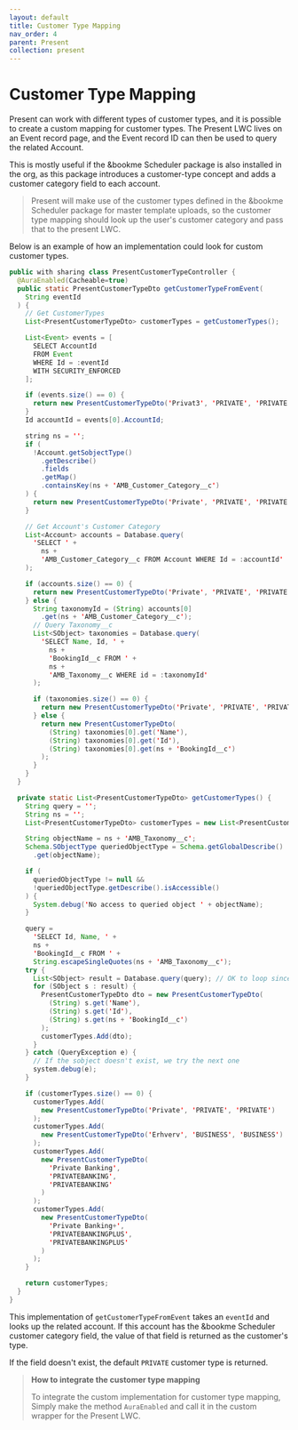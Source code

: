 ```yaml
---
layout: default
title: Customer Type Mapping
nav_order: 4
parent: Present
collection: present
---
```


# Customer Type Mapping

Present can work with different types of customer types, and it is possible to create a custom mapping for customer types.
The Present LWC lives on an Event record page, and the Event record ID can then be used to query the related Account.

This is mostly useful if the &bookme Scheduler package is also installed in the org,
as this package introduces a customer-type concept and adds a customer category field to each account.

> Present will make use of the customer types defined in the &bookme Scheduler package for master template uploads,
so the customer type mapping should look up the user's customer category and pass that to the present LWC.

Below is an example of how an implementation could look for custom customer types.
```java
public with sharing class PresentCustomerTypeController {
  @AuraEnabled(Cacheable=true)
  public static PresentCustomerTypeDto getCustomerTypeFromEvent(
    String eventId
  ) {
    // Get CustomerTypes
    List<PresentCustomerTypeDto> customerTypes = getCustomerTypes();

    List<Event> events = [
      SELECT AccountId
      FROM Event
      WHERE Id = :eventId
      WITH SECURITY_ENFORCED
    ];

    if (events.size() == 0) {
      return new PresentCustomerTypeDto('Privat3', 'PRIVATE', 'PRIVATE');
    }
    Id accountId = events[0].AccountId;

    string ns = '';
    if (
      !Account.getSobjectType()
        .getDescribe()
        .fields
        .getMap()
        .containsKey(ns + 'AMB_Customer_Category__c')
    ) {
      return new PresentCustomerTypeDto('Private', 'PRIVATE', 'PRIVATE');
    }

    // Get Account's Customer Category
    List<Account> accounts = Database.query(
      'SELECT ' +
        ns +
        'AMB_Customer_Category__c FROM Account WHERE Id = :accountId'
    );

    if (accounts.size() == 0) {
      return new PresentCustomerTypeDto('Private', 'PRIVATE', 'PRIVATE');
    } else {
      String taxonomyId = (String) accounts[0]
        .get(ns + 'AMB_Customer_Category__c');
      // Query Taxonomy__c
      List<SObject> taxonomies = Database.query(
        'SELECT Name, Id, ' +
          ns +
          'BookingId__c FROM ' +
          ns +
          'AMB_Taxonomy__c WHERE id = :taxonomyId'
      );

      if (taxonomies.size() == 0) {
        return new PresentCustomerTypeDto('Private', 'PRIVATE', 'PRIVATE');
      } else {
        return new PresentCustomerTypeDto(
          (String) taxonomies[0].get('Name'),
          (String) taxonomies[0].get('Id'),
          (String) taxonomies[0].get(ns + 'BookingId__c')
        );
      }
    }
  }

  private static List<PresentCustomerTypeDto> getCustomerTypes() {
    String query = '';
    String ns = '';
    List<PresentCustomerTypeDto> customerTypes = new List<PresentCustomerTypeDto>();

    String objectName = ns + 'AMB_Taxonomy__c';
    Schema.SObjectType queriedObjectType = Schema.getGlobalDescribe()
      .get(objectName);

    if (
      queriedObjectType != null &&
      !queriedObjectType.getDescribe().isAccessible()
    ) {
      System.debug('No access to queried object ' + objectName);
    }

    query =
      'SELECT Id, Name, ' +
      ns +
      'BookingId__c FROM ' +
      String.escapeSingleQuotes(ns + 'AMB_Taxonomy__c');
    try {
      List<SObject> result = Database.query(query); // OK to loop since it loops over a constant list
      for (SObject s : result) {
        PresentCustomerTypeDto dto = new PresentCustomerTypeDto(
          (String) s.get('Name'),
          (String) s.get('Id'),
          (String) s.get(ns + 'BookingId__c')
        );
        customerTypes.Add(dto);
      }
    } catch (QueryException e) {
      // If the sobject doesn't exist, we try the next one
      system.debug(e);
    }

    if (customerTypes.size() == 0) {
      customerTypes.Add(
        new PresentCustomerTypeDto('Private', 'PRIVATE', 'PRIVATE')
      );
      customerTypes.Add(
        new PresentCustomerTypeDto('Erhverv', 'BUSINESS', 'BUSINESS')
      );
      customerTypes.Add(
        new PresentCustomerTypeDto(
          'Private Banking',
          'PRIVATEBANKING',
          'PRIVATEBANKING'
        )
      );
      customerTypes.Add(
        new PresentCustomerTypeDto(
          'Private Banking+',
          'PRIVATEBANKINGPLUS',
          'PRIVATEBANKINGPLUS'
        )
      );
    }

    return customerTypes;
  }
}
```
This implementation of `getCustomerTypeFromEvent` takes an `eventId` and looks up the related account.
If this account has the &bookme Scheduler customer category field, the value of that field is returned as the customer's type.

If the field doesn't exist, the default `PRIVATE` customer type is returned.

> **How to integrate the customer type mapping**
>
> To integrate the custom implementation for customer type mapping,
> Simply make the method `AuraEnabled` and call it in the custom wrapper for the Present LWC.
